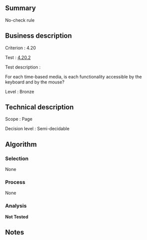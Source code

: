 ## Summary

No-check rule

## Business description

Criterion : 4.20

Test : [4.20.2](http://www.accessiweb.org/index.php/accessiweb-22-english-version.html#test-4-20-2)

Test description :

 For each time-based media, is each functionality accessible by the keyboard and by the mouse? 

Level : Bronze 

## Technical description

Scope : Page

Decision level : Semi-decidable

## Algorithm

### Selection

None

### Process

None

### Analysis

**Not Tested**

## Notes

